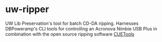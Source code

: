 # uw-ripper
UW Lib Preservation's tool for batch CD-DA ripping. Harnesses DBPoweramp's CLI tools for controlling an Acronova Nimbie USB Plus in combination with the open source ripping software [CUETools](http://cue.tools/wiki/CUETools)
